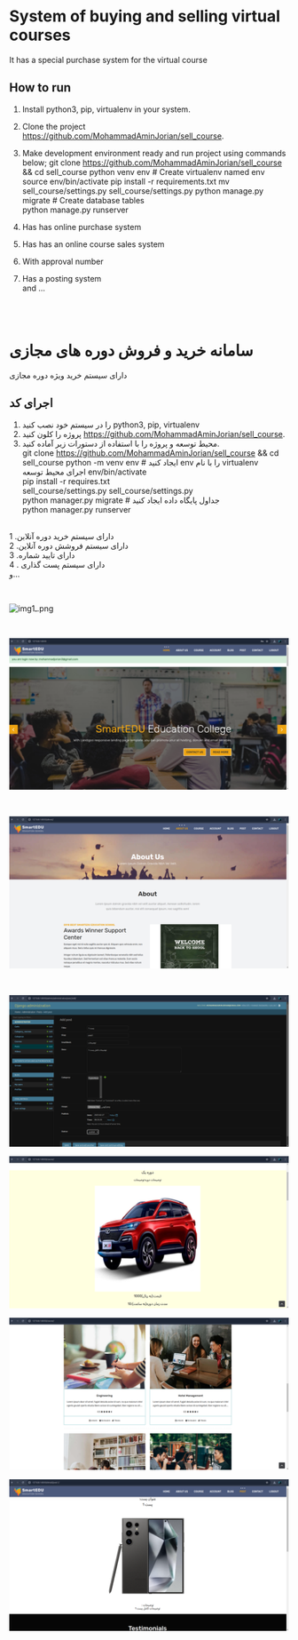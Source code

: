 


# System of buying and selling virtual courses

It has a special purchase system for the virtual course

## How to run

1. Install python3, pip, virtualenv in your system.
2. Clone the project https://github.com/MohammadAminJorian/sell_course.
3. Make development environment ready and run project using commands below;
git clone https://github.com/MohammadAminJorian/sell_course && cd sell_course
python venv  env  # Create virtualenv named env
source env/bin/activate
pip install -r requirements.txt
mv  sell_course/settings.py sell_course/settings.py
python manage.py migrate  # Create database tables  
python manage.py runserver

1. Has has online purchase system
2. Has has an online course sales system
3. With approval number<br>
4. Has a posting system<br>
and ...

<br>
<br>

# سامانه خرید و فروش دوره های مجازی

دارای سیستم خرید ویژه دوره مجازی

## اجرای کد

1. را در سیستم خود نصب کنید python3, pip, virtualenv 
2. پروژه را کلون کنید https://github.com/MohammadAminJorian/sell_course.
3. محیط توسعه و پروژه را با استفاده از دستورات زیر آماده کنید.<br>
git clone https://github.com/MohammadAminJorian/sell_course && cd sell_course
python -m venv env # ایجاد کنید env را با نام  virtualenv<br>
اجرای محیط توسعه env/bin/activate<br>
pip install -r requires.txt<br>
sell_course/settings.py sell_course/settings.py <br>
python manager.py migrate # جداول پایگاه داده ایجاد کنید<br>
python manager.py runserver<br><br>


1 .دارای سیستم خرید دوره آنلابن<br>
2 .دارای سیستم فروشش دوره آنلاین<br>
3 .دارای تایید شماره<br>
4 . دارای سیستم پست گذاری<br>
و...

<br>

![imgـ1.png](imgـ1.png)

<br>

![img_2.png](img_2.png)

<br>

![img_3.png](img_3.png)

<br>

![img_4.png](img_4.png)
<br>

![img_5.png](img_5.png)
<br>

![img_6.png](img_6.png)
<br>

![img_7.png](img_7.png)
